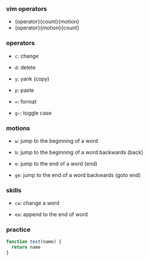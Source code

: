 ### vim operators

- {operator}{count}{motion}
- {operator}{motion}{count}

### operators

- `c`: change

- `d`: delete

- `y`: yank (copy)

- `p`: paste

- `=`: format

- `g~`: toggle case

### motions

- `w`: jump to the beginning of a word

- `b`: jump to the beginning of a word backwards (back)

- `e`: jump to the end of a word (end)

- `ge`: jump to the end of a word backwards (goto end)

### skills

- `cw`: change a word

- `ea`: append to the end of word

### practice

``` js
function test(name) {
  return name
}
```
